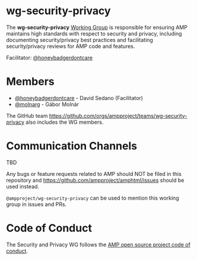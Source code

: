 # wg-security-privacy
The **wg-security-privacy** [Working Group](https://github.com/ampproject/meta/blob/master/GOVERNANCE.md#working-groups) is responsible for ensuring AMP maintains high standards with respect to security and privacy, including documenting security/privacy best practices and facilitating security/privacy reviews for AMP code and features.

Facilitator: [@honeybadgerdontcare](https://github.com/honeybadgerdontcare)

# Members
- [@honeybadgerdontcare](https://github.com/) - David Sedano (Facilitator)
- [@molnarg](https://github.com/molnarg) - Gábor Molnár

The GitHub team https://github.com/orgs/ampproject/teams/wg-security-privacy also includes the WG members.

# Communication Channels
TBD

Any bugs or feature requests related to AMP should NOT be filed in this repository and https://github.com/ampproject/amphtml/issues should be used instead.

`@ampproject/wg-security-privacy` can be used to mention this working group in issues and PRs.

# Code of Conduct
The Security and Privacy WG follows the [AMP open source project code of conduct](https://github.com/ampproject/meta/blob/master/CODE_OF_CONDUCT.md).

